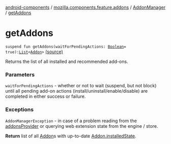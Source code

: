 [android-components](../../index.md) / [mozilla.components.feature.addons](../index.md) / [AddonManager](index.md) / [getAddons](./get-addons.md)

# getAddons

`suspend fun getAddons(waitForPendingActions: `[`Boolean`](https://kotlinlang.org/api/latest/jvm/stdlib/kotlin/-boolean/index.html)` = true): `[`List`](https://kotlinlang.org/api/latest/jvm/stdlib/kotlin.collections/-list/index.html)`<`[`Addon`](../-addon/index.md)`>` [(source)](https://github.com/mozilla-mobile/android-components/blob/master/components/feature/addons/src/main/java/mozilla/components/feature/addons/AddonManager.kt#L58)

Returns the list of all installed and recommended add-ons.

### Parameters

`waitForPendingActions` - whether or not to wait (suspend, but not
block) until all pending add-on actions (install/uninstall/enable/disable)
are completed in either success or failure.

### Exceptions

`AddonManagerException` - in case of a problem reading from
the [addonsProvider](#) or querying web extension state from the engine / store.

**Return**
list of all [Addon](../-addon/index.md)s with up-to-date [Addon.installedState](../-addon/installed-state.md).

